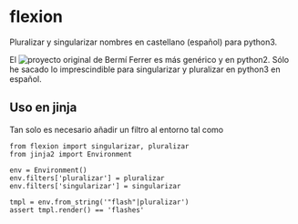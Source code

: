 # flexion

Pluralizar y singularizar nombres en castellano (español) para python3.

El ![proyecto original](https://github.com/bermi/Python-Inflector) de Bermí Ferrer es más genérico y en python2. Sólo he sacado lo imprescindible para singularizar y pluralizar en python3 en español.

## Uso en jinja

Tan solo es necesario añadir un filtro al entorno tal como

```python3
from flexion import singularizar, pluralizar
from jinja2 import Environment

env = Environment()
env.filters['pluralizar'] = pluralizar
env.filters['singularizar'] = singularizar

tmpl = env.from_string('"flash"|pluralizar')
assert tmpl.render() == 'flashes'
```
